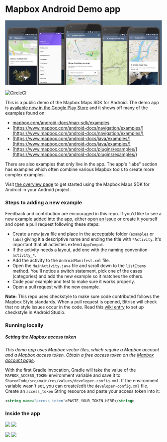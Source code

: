 # Mapbox Android Demo app

![](https://github.com/mapbox/mapbox-android-demo/blob/master/screenshots/splash.png)

[![CircleCI](https://circleci.com/gh/mapbox/mapbox-android-demo.svg?style=svg)](https://circleci.com/gh/mapbox/mapbox-android-demo)

This is a public demo of the Mapbox Maps SDK for Android. The demo app is [available now in the Google Play Store](https://play.google.com/store/apps/details?id=com.mapbox.mapboxandroiddemo) and it shows off many of the examples found on:

- [mapbox.com/android-docs/map-sdk/examples](https://www.mapbox.com/android-docs/map-sdk/examples/)
- [https://www.mapbox.com/android-docs/navigation/examples/](https://www.mapbox.com/android-docs/navigation/examples/)
- [https://www.mapbox.com/android-docs/java/examples/](https://www.mapbox.com/android-docs/java/examples/)
- [https://www.mapbox.com/android-docs/plugins/examples/](https://www.mapbox.com/android-docs/plugins/examples/)


There are also examples that only live in the app. The app's "labs" section has examples which often combine various Mapbox tools to create more complex examples.

Visit [the overview page](https://www.mapbox.com/android-sdk/) to get started using the Mapbox Maps SDK for Android in your Android project.

### Steps to adding a new example
Feedback and contribution are encouraged in this repo. If you'd like to see a new example added into the app, either [open an issue](https://github.com/mapbox/mapbox-android-demo/issues) or create it yourself and open a pull request following these steps:

* Create a new java file and place in the acceptable folder (`examples` or `labs`) giving it a descriptive name and ending the title with `*Activity`. It's important that all activities extend `AppCompat`.
* If the activity needs a layout, add one with the naming convention `activity_*`.
* Add the activity to the `AndroidManifest.xml` file.
* Open the `MainActivity.java` file and scroll down to the `listItems` method. You'll notice a switch statement, pick one of the cases (categories) and add the new example so it matches the others. 
* Code your example and test to make sure it works properly.
* Open a pull request with the new example.

**Note:** This repo uses checkstyle to make sure code contributed follows the Mapbox Style standards. When a pull request is opened, Bitrise will check that no style issues occur in the code. Read this [wiki entry](https://github.com/mapbox/mapbox-android-demo/wiki/Setting-up-Mapbox-checkstyle) to set up checkstyle in Android Studio.


### Running locally

##### Setting the Mapbox access token

_This demo app uses Mapbox vector tiles, which require a Mapbox account and a Mapbox access token. Obtain a free access token on the [Mapbox account page](https://www.mapbox.com/studio/account/tokens/)._

With the first Gradle invocation, Gradle will take the value of the `MAPBOX_ACCESS_TOKEN` environment variable and save it to `SharedCode/src/main/res/values/developer-config.xml`. If the environment variable wasn't set, you can create/edit the `developer-config.xml` file. Create an `access_token` String resource and paste your access token into it:

```xml
<string name="access_token">PASTE_YOUR_TOKEN_HERE</string>
```


### Inside the app

<img src="https://user-images.githubusercontent.com/4394910/42973575-7ade2f44-8b68-11e8-9fa4-341c35171b92.gif" width="325"/> <img src="https://user-images.githubusercontent.com/4394910/42974229-3d6061f2-8b6b-11e8-8c27-be58a0a334cf.gif" width="325"/> 

<img src="https://user-images.githubusercontent.com/4394910/42974704-32f243aa-8b6d-11e8-8f8d-3b47a889f440.gif" width="325"/> <img src="https://user-images.githubusercontent.com/4394910/42974764-832ac1d0-8b6d-11e8-9ca8-cb259471690b.gif" width="325"/> 
